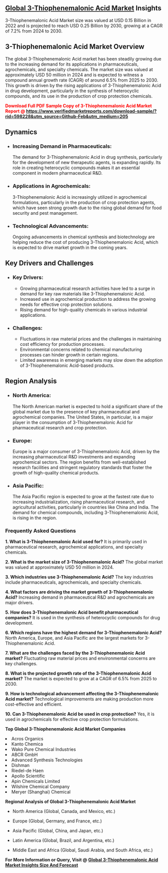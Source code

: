 <h2><a href="https://www.verifiedmarketreports.com/download-sample/?rid=598228&amp;utm_source=Github&amp;utm_medium=205" target="_blank">Global 3-Thiophenemalonic Acid Market</a> Insights</h2><p>3-Thiophenemalonic Acid Market size was valued at USD 0.15 Billion in 2022 and is projected to reach USD 0.25 Billion by 2030, growing at a CAGR of 7.2% from 2024 to 2030.</p><p> <h2>3-Thiophenemalonic Acid Market Overview</h2> <p>The global 3-Thiophenemalonic Acid market has been steadily growing due to the increasing demand for its applications in pharmaceuticals, agrochemicals, and specialty chemicals. The market size was valued at approximately USD 50 million in 2024 and is expected to witness a compound annual growth rate (CAGR) of around 6.5% from 2025 to 2030. This growth is driven by the rising applications of 3-Thiophenemalonic Acid in drug development, particularly in the synthesis of heterocyclic compounds, and its use in the production of crop protection chemicals.</p> <p><strong><p><span class=""><span style="color: #ff0000;"><strong>Download Full PDF Sample Copy of 3-Thiophenemalonic Acid Market Report</strong> @ </span><a href="https://www.verifiedmarketreports.com/download-sample/?rid=598228&amp;utm_source=Github-Feb&amp;utm_medium=205" target="_blank">https://www.verifiedmarketreports.com/download-sample/?rid=598228&amp;utm_source=Github-Feb&amp;utm_medium=205</a></span></p></strong></p> <h2>Dynamics</h2> <ul> <li><h3>Increasing Demand in Pharmaceuticals:</h3> The demand for 3-Thiophenemalonic Acid in drug synthesis, particularly for the development of new therapeutic agents, is expanding rapidly. Its role in creating heterocyclic compounds makes it an essential component in modern pharmaceutical R&D.</li> <li><h3>Applications in Agrochemicals:</h3> 3-Thiophenemalonic Acid is increasingly utilized in agrochemical formulations, particularly in the production of crop protection agents, which have seen strong growth due to the rising global demand for food security and pest management.</li> <li><h3>Technological Advancements:</h3> Ongoing advancements in chemical synthesis and biotechnology are helping reduce the cost of producing 3-Thiophenemalonic Acid, which is expected to drive market growth in the coming years.</li> </ul> <h2>Key Drivers and Challenges</h2> <ul> <li><h3>Key Drivers:</h3> <ul> <li>Growing pharmaceutical research activities have led to a surge in demand for key raw materials like 3-Thiophenemalonic Acid.</li> <li>Increased use in agrochemical production to address the growing needs for effective crop protection solutions.</li> <li>Rising demand for high-quality chemicals in various industrial applications.</li> </ul> </li> <li><h3>Challenges:</h3> <ul> <li>Fluctuations in raw material prices and the challenges in maintaining cost efficiency for production processes.</li> <li>Environmental concerns related to chemical manufacturing processes can hinder growth in certain regions.</li> <li>Limited awareness in emerging markets may slow down the adoption of 3-Thiophenemalonic Acid-based products.</li> </ul> </li> </ul> <h2>Region Analysis</h2> <ul> <li><h3>North America:</h3> The North American market is expected to hold a significant share of the global market due to the presence of key pharmaceutical and agrochemical companies. The United States, in particular, is a major player in the consumption of 3-Thiophenemalonic Acid for pharmaceutical research and crop protection.</li> <li><h3>Europe:</h3> Europe is a major consumer of 3-Thiophenemalonic Acid, driven by the increasing pharmaceutical R&D investments and expanding agrochemical sectors. The region benefits from well-established research facilities and stringent regulatory standards that foster the growth of high-quality chemical products.</li> <li><h3>Asia Pacific:</h3> The Asia Pacific region is expected to grow at the fastest rate due to increasing industrialization, rising pharmaceutical research, and agricultural activities, particularly in countries like China and India. The demand for chemical compounds, including 3-Thiophenemalonic Acid, is rising in the region.</li> </ul> <h3>Frequently Asked Questions</h3> <p><strong>1. What is 3-Thiophenemalonic Acid used for?</strong> It is primarily used in pharmaceutical research, agrochemical applications, and specialty chemicals.</p> <p><strong>2. What is the market size of 3-Thiophenemalonic Acid?</strong> The global market was valued at approximately USD 50 million in 2024.</p> <p><strong>3. Which industries use 3-Thiophenemalonic Acid?</strong> The key industries include pharmaceuticals, agrochemicals, and specialty chemicals.</p> <p><strong>4. What factors are driving the market growth of 3-Thiophenemalonic Acid?</strong> Increasing demand in pharmaceutical R&D and agrochemicals are major drivers.</p> <p><strong>5. How does 3-Thiophenemalonic Acid benefit pharmaceutical companies?</strong> It is used in the synthesis of heterocyclic compounds for drug development.</p> <p><strong>6. Which regions have the highest demand for 3-Thiophenemalonic Acid?</strong> North America, Europe, and Asia Pacific are the largest markets for 3-Thiophenemalonic Acid.</p> <p><strong>7. What are the challenges faced by the 3-Thiophenemalonic Acid market?</strong> Fluctuating raw material prices and environmental concerns are key challenges.</p> <p><strong>8. What is the projected growth rate of the 3-Thiophenemalonic Acid market?</strong> The market is expected to grow at a CAGR of 6.5% from 2025 to 2030.</p> <p><strong>9. How is technological advancement affecting the 3-Thiophenemalonic Acid market?</strong> Technological improvements are making production more cost-effective and efficient.</p> <p><strong>10. Can 3-Thiophenemalonic Acid be used in crop protection?</strong> Yes, it is used in agrochemicals for effective crop protection formulations.</p> </p><p><strong>Top Global 3-Thiophenemalonic Acid Market Companies</strong></p><div data-test-id=""><p><li> Acros Organics</li><li> Kanto Chemica</li><li> Wako Pure Chemical Industries</li><li> ABCR GmbH</li><li> Advanced Synthesis Technologies</li><li> Dishman</li><li> Riedel-de Haen</li><li> Apollo Scientific</li><li> Apin Chemicals Limited</li><li> Wilshire Chemical Company</li><li> Meryer (Shanghai) Chemical</li></p><div><strong>Regional Analysis of&nbsp;Global 3-Thiophenemalonic Acid Market</strong></div><ul><li dir="ltr"><p dir="ltr">North America&nbsp;(Global, Canada, and Mexico, etc.)</p></li><li dir="ltr"><p dir="ltr">Europe (Global, Germany, and France, etc.)</p></li><li dir="ltr"><p dir="ltr">Asia Pacific&nbsp;(Global, China, and Japan, etc.)</p></li><li dir="ltr"><p dir="ltr">Latin America&nbsp;(Global, Brazil, and Argentina, etc.)</p></li><li dir="ltr">Middle East and Africa&nbsp;(Global, Saudi Arabia, and South Africa, etc.)</li></ul><p><strong>For More Information or Query, Visit @&nbsp;</strong><strong><a href="https://www.verifiedmarketreports.com/product/3-thiophenemalonic-acid-market/?utm_source=Github&amp;utm_medium=205" target="_blank">Global 3-Thiophenemalonic Acid Market Insights Size And Forecast</a></strong></p></div>
